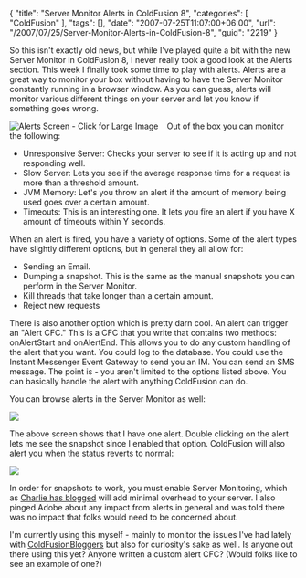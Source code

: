 {
	"title": "Server Monitor Alerts in ColdFusion 8",
	"categories": [
		"ColdFusion"
	],
	"tags": [],
	"date": "2007-07-25T11:07:00+06:00",
	"url": "/2007/07/25/Server-Monitor-Alerts-in-ColdFusion-8",
	"guid": "2219"
}

So this isn't exactly old news, but while I've played quite a bit with the new Server Monitor in ColdFusion 8, I never really took a good look at the Alerts section. This week I finally took some time to play with alerts. Alerts are a great way to monitor your box without having to have the Server Monitor constantly running in a browser window. As you can guess, alerts will monitor various different things on your server and let you know if something goes wrong. 

<a href="http://www.raymondcamden.com/images/smalerts1.png"><img src="http://www.coldfusionjedi.com/images/smalerts1_thumb.jpg" align="left" style="margin-right: 15px" title="Alerts Screen - Click for Large Image"></a>

Out of the box you can monitor the following: 

<ul>
<li>Unresponsive Server: Checks your server to see if it is acting up and not responding well.
<li>Slow Server: Lets you see if the average response time for a request is more than a threshold amount.
<li>JVM Memory: Let's you throw an alert if the amount of memory being used goes over a certain amount.
<li>Timeouts: This is an interesting one. It lets you fire an alert if you have X amount of timeouts within Y seconds.
</ul>

When an alert is fired, you have a variety of options. Some of the alert types have slightly different options, but in general they all allow for:

<ul>
<li>Sending an Email. 
<li>Dumping a snapshot. This is the same as the manual snapshots you can perform in the Server Monitor.
<li>Kill threads that take longer than a certain amount.
<li>Reject new requests
</ul>

There is also another option which is pretty darn cool. An alert can trigger an "Alert CFC." This is a CFC that you write that contains two methods: onAlertStart and onAlertEnd. This allows you to do any custom handling of the alert that you want. You could log to the database. You could use the Instant Messenger Event Gateway to send you an IM. You can send an SMS message. The point is - you aren't limited to the options listed above. You can basically handle the alert with anything ColdFusion can do.

You can browse alerts in the Server Monitor as well:

<img src="http://www.coldfusionjedi.com/images/smalerts2.png">

The above screen shows that I have one alert. Double clicking on the alert lets me see the snapshot since I enabled that option. ColdFusion will also alert you when the status reverts to normal:

<img src="http://www.coldfusionjedi.com/images/smalerts3.png">

In order for snapshots to work, you must enable Server Monitoring, which as <a href="http://carehart.org/blog/client/index.cfm/2007/6/15/cf8_hiddengem_monitoring_incredibleinfo">Charlie has blogged</a> will add minimal overhead to your server. I also pinged Adobe about any impact from alerts in general and was told there was no impact that folks would need to be concerned about. 

I'm currently using this myself - mainly to monitor the issues I've had lately with <a href="http://www.coldfusionbloggers.org">ColdFusionBloggers</a> but also for curiosity's sake as well. Is anyone out there using this yet? Anyone written a custom alert CFC? (Would folks like to see an example of one?)